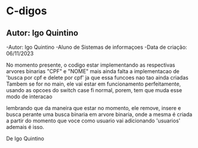 # C-digos
## Autor: Igo Quintino
 -Autor: Igo Quintino
 -Aluno de Sistemas de informaçoes
-Data de criação: 06/11/2023

 No momento presente, o codigo estar implementando as respectivas arvores binarias "CPF" e "NOME"
 mais ainda falta a implementacao de 'busca por cpf e delete por cpf' ja que essa funcoes nao tao
 ainda criadas
 Tambem se for no main, ele vai estar em funcionamento perfeitamente, usando as opcoes do switch case
 fi normal, porem, tem que muda esse modo de interacao


 lembrando que da maneira que estar no momento, ele remove, insere e busca perante uma busca binaria em arvore
 binaria, onde a mesma é criada a partir do momento que voce como usuario vai adicionando 'usuarios'
 ademais é isso.

 De Igo Quintino
